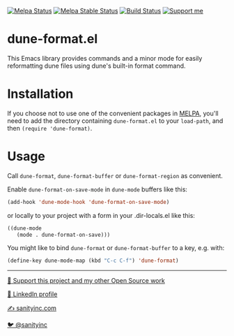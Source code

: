 [![Melpa Status](http://melpa.org/packages/dune-format-badge.svg)](http://melpa.org/#/dune-format)
[![Melpa Stable Status](http://stable.melpa.org/packages/dune-format-badge.svg)](http://stable.melpa.org/#/dune-format)
[![Build Status](https://github.com/purcell/emacs-dune-format/workflows/CI/badge.svg)](https://github.com/purcell/emacs-dune-format/actions)
<a href="https://www.patreon.com/sanityinc"><img alt="Support me" src="https://img.shields.io/badge/Support%20Me-%F0%9F%92%97-ff69b4.svg"></a>

dune-format.el
============

This Emacs library provides commands and a minor mode for easily reformatting
dune files using dune's built-in format command.

Installation
=============

If you choose not to use one of the convenient
packages in [MELPA][melpa], you'll need to
add the directory containing `dune-format.el` to your `load-path`, and
then `(require 'dune-format)`.

Usage
=====

Call `dune-format`, `dune-format-buffer` or `dune-format-region` as convenient.

Enable `dune-format-on-save-mode` in `dune-mode` buffers like this:

```el
(add-hook 'dune-mode-hook 'dune-format-on-save-mode)
```

or locally to your project with a form in your .dir-locals.el like
this:

```el
((dune-mode
   (mode . dune-format-on-save)))
```

You might like to bind `dune-format` or `dune-format-buffer` to a key,
e.g. with:

```el
(define-key dune-mode-map (kbd "C-c C-f") 'dune-format)
```

[melpa]: http://melpa.org

<hr>

[💝 Support this project and my other Open Source work](https://www.patreon.com/sanityinc)

[💼 LinkedIn profile](https://uk.linkedin.com/in/stevepurcell)

[✍ sanityinc.com](http://www.sanityinc.com/)

[🐦 @sanityinc](https://twitter.com/sanityinc)

